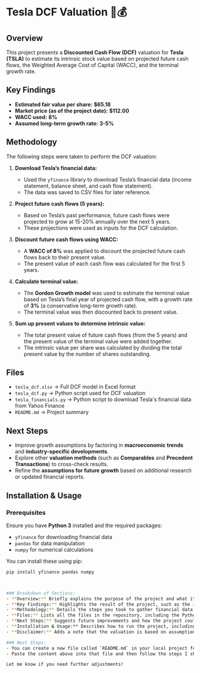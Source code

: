 # Tesla DCF Valuation 🚗💰

## Overview  
This project presents a **Discounted Cash Flow (DCF)** valuation for **Tesla (TSLA)** to estimate its intrinsic stock value based on projected future cash flows, the Weighted Average Cost of Capital (WACC), and the terminal growth rate.

## Key Findings  
- **Estimated fair value per share:** **$65.18**  
- **Market price (as of the project date):** **$112.00**  
- **WACC used:** **8%**  
- **Assumed long-term growth rate:** **3-5%**  

## Methodology  
The following steps were taken to perform the DCF valuation:

1. **Download Tesla’s financial data:**  
   - Used the `yfinance` library to download Tesla’s financial data (income statement, balance sheet, and cash flow statement).
   - The data was saved to CSV files for later reference.

2. **Project future cash flows (5 years):**  
   - Based on Tesla’s past performance, future cash flows were projected to grow at 15-20% annually over the next 5 years.
   - These projections were used as inputs for the DCF calculation.

3. **Discount future cash flows using WACC:**  
   - A **WACC of 8%** was applied to discount the projected future cash flows back to their present value.
   - The present value of each cash flow was calculated for the first 5 years.

4. **Calculate terminal value:**  
   - The **Gordon Growth model** was used to estimate the terminal value based on Tesla’s final year of projected cash flow, with a growth rate of **3%** (a conservative long-term growth rate).
   - The terminal value was then discounted back to present value.

5. **Sum up present values to determine intrinsic value:**  
   - The total present value of future cash flows (from the 5 years) and the present value of the terminal value were added together.
   - The intrinsic value per share was calculated by dividing the total present value by the number of shares outstanding.

## Files  
- `tesla_dcf.xlsx` → Full DCF model in Excel format  
- `tesla_dcf.py` → Python script used for DCF valuation  
- `tesla_financials.py` → Python script to download Tesla's financial data from Yahoo Finance  
- `README.md` → Project summary  

## Next Steps  
- Improve growth assumptions by factoring in **macroeconomic trends** and **industry-specific developments**.
- Explore other **valuation methods** (such as **Comparables** and **Precedent Transactions**) to cross-check results.
- Refine the **assumptions for future growth** based on additional research or updated financial reports.

## Installation & Usage  
### Prerequisites
Ensure you have **Python 3** installed and the required packages:
- `yfinance` for downloading financial data
- `pandas` for data manipulation
- `numpy` for numerical calculations

You can install these using pip:
```bash
pip install yfinance pandas numpy



### Breakdown of Sections:
- **Overview:** Briefly explains the purpose of the project and what it does.
- **Key Findings:** Highlights the result of the project, such as the intrinsic value per share and the WACC used.
- **Methodology:** Details the steps you took to gather financial data, make projections, and run the DCF calculation.
- **Files:** Lists all the files in the repository, including the Python scripts and Excel file.
- **Next Steps:** Suggests future improvements and how the project could be expanded.
- **Installation & Usage:** Describes how to run the project, including prerequisites and instructions.
- **Disclaimer:** Adds a note that the valuation is based on assumptions and should be treated as an estimate.

### Next Steps:
- You can create a new file called `README.md` in your local project folder.
- Paste the content above into that file and then follow the steps I shared earlier to upload it to GitHub.

Let me know if you need further adjustments!

